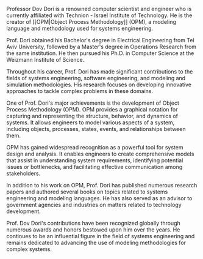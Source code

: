 
Professor Dov Dori is a renowned computer scientist and engineer who is currently affiliated with Technion - Israel Institute of Technology. He is the creator of [[OPM|Object Process Methodology]] (OPM), a modeling language and methodology used for systems engineering.

Prof. Dori obtained his Bachelor's degree in Electrical Engineering from Tel Aviv University, followed by a Master's degree in Operations Research from the same institution. He then pursued his Ph.D. in Computer Science at the Weizmann Institute of Science.

Throughout his career, Prof. Dori has made significant contributions to the fields of systems engineering, software engineering, and modeling and simulation methodologies. His research focuses on developing innovative approaches to tackle complex problems in these domains.

One of Prof. Dori's major achievements is the development of Object Process Methodology (OPM). OPM provides a graphical notation for capturing and representing the structure, behavior, and dynamics of systems. It allows engineers to model various aspects of a system, including objects, processes, states, events, and relationships between them.

OPM has gained widespread recognition as a powerful tool for system design and analysis. It enables engineers to create comprehensive models that assist in understanding system requirements, identifying potential issues or bottlenecks, and facilitating effective communication among stakeholders.

In addition to his work on OPM, Prof. Dori has published numerous research papers and authored several books on topics related to systems engineering and modeling languages. He has also served as an advisor to government agencies and industries on matters related to technology development.

Prof. Dov Dori's contributions have been recognized globally through numerous awards and honors bestowed upon him over the years. He continues to be an influential figure in the field of systems engineering and remains dedicated to advancing the use of modeling methodologies for complex systems.